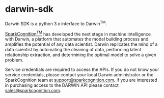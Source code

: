 # darwin-sdk


Darwin SDK is a python 3.x interface to Darwin<sup>TM</sup>.

[SparkCognition<sup>TM</sup>](http://www.sparkcognition.com) has developed the next stage in machine intelligence with Darwin, a platform that automates the model building process and amplifies the potential of any data scientist. Darwin replicates the mind of a data scientist by automating the cleaning of data, performing latent relationship extraction, and determining the optimal model to solve a given problem.

Service credentials are required to access the APIs. If you do not know your service credentials, please contact your local Darwin administrator or the SparkCognition team at support@sparkcognition.com. If you are interested in purchasing access to the DARWIN API please contact sales@sparkcognition.com.
